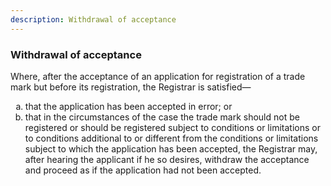 ```yaml
---
description: Withdrawal of acceptance
---
```


<style>
    ol.outer-list {
        list-style-type: lower-alpha;
    }
    ol.outer-list ol.inner-list {
        list-style-type: lower-alpha;
    }
</style>

### Withdrawal of acceptance

Where, after the acceptance of an application for registration of a trade mark but before its registration, the Registrar is satisfied—
<ol class="outer-list">
<li> that the application has been accepted in error; or</li>
<li> that in the circumstances of the case the trade mark should not be registered or should be registered subject to conditions or limitations or to conditions additional to or different from the conditions or limitations subject to which the application has been accepted, the Registrar may, after hearing the applicant if he so desires, withdraw the acceptance and proceed as if the application had not been accepted.</li>
</ol>
